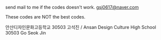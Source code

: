 send mail to me if the codes doesn't work.  gsj0617@naver.com

These codes are NOT the best codes.

안산디자인문화고등학교 30503 고석진 / Ansan Design Culture High School 30503 Go Seok Jin
